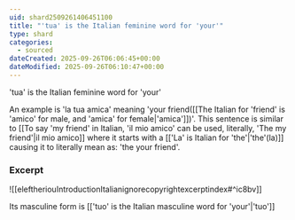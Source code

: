 ```yaml
---
uid: shard2509261406451100
title: "'tua' is the Italian feminine word for 'your'"
type: shard
categories:
  - sourced
dateCreated: 2025-09-26T06:06:45+00:00
dateModified: 2025-09-26T06:10:47+00:00
---
```

'tua' is the Italian feminine word for 'your' 

An example is 'la tua amica' meaning 'your friend([[The Italian for 'friend' is 'amico' for male, and 'amica' for female|'amica']])'. This sentence is similar to [[To say 'my friend' in Italian, 'il mio amico' can be used, literally, 'The my friend'|il mio amico]] where it starts with a [['La' is Italian for 'the'|'the'(la)]] causing it to literally mean as: 'the your friend'.
### Excerpt
![[eleftheriouIntroductionItalianignorecopyrightexcerptindex#^ic8bv]]

Its masculine form is [['tuo' is the Italian masculine word for 'your'|'tuo']]